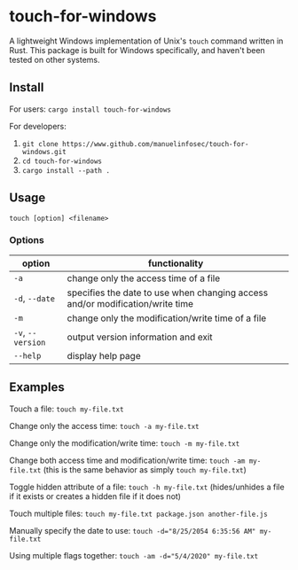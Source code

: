 # touch-for-windows

A lightweight Windows implementation of Unix's `touch` command written in Rust. This package is built for Windows specifically, and haven't been tested on other systems.

## Install

For users: `cargo install touch-for-windows`

For developers:

1. `git clone https://www.github.com/manuelinfosec/touch-for-windows.git`
2. `cd touch-for-windows`
3. `cargo install --path .`

## Usage

`touch [option] <filename>`

### Options

| option            | functionality                                                                                                                                         |
| ----------------- | ----------------------------------------------------------------------------------------------------------------------------------------------------- |
| `-a`              | change only the access time of a file                                                                                                                 |
| `-d`, `--date`    | specifies the date to use when changing access and/or modification/write time |                                           |
| `-m`              | change only the modification/write time of a file                                                                                                     |
| `-v`, `--version` | output version information and exit                                                                                                                   |
| `--help`          | display help page                                                                                                                                     |


## Examples

Touch a file: `touch my-file.txt`

Change only the access time: `touch -a my-file.txt`

Change only the modification/write time: `touch -m my-file.txt`

Change both access time and modification/write time: `touch -am my-file.txt` (this is the same behavior as simply `touch my-file.txt`)

Toggle hidden attribute of a file: `touch -h my-file.txt` (hides/unhides a file if it exists or creates a hidden file if it does not)

Touch multiple files: `touch my-file.txt package.json another-file.js`

Manually specify the date to use: `touch -d="8/25/2054 6:35:56 AM" my-file.txt`

Using multiple flags together: `touch -am -d="5/4/2020" my-file.txt`